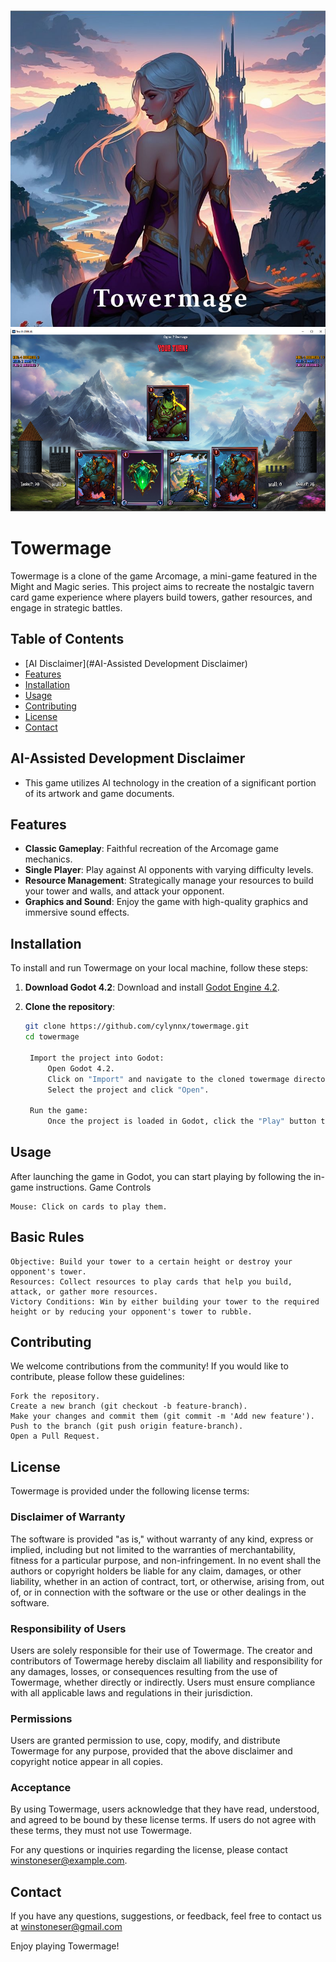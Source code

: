 ![image](/Towermage004_for_github.jpg)
![image](/towermage_screenshot001.png)
# Towermage

Towermage is a clone of the game Arcomage, a mini-game featured in the Might and Magic series. This project aims to recreate the nostalgic tavern card game experience where players build towers, gather resources, and engage in strategic battles.

## Table of Contents
- [AI Disclaimer](#AI-Assisted Development Disclaimer)
- [Features](#features)
- [Installation](#installation)
- [Usage](#usage)
- [Contributing](#contributing)
- [License](#license)
- [Contact](#contact)

## AI-Assisted Development Disclaimer
- This game utilizes AI technology in the creation of a significant portion of its artwork and game documents.

## Features
- **Classic Gameplay**: Faithful recreation of the Arcomage game mechanics.
- **Single Player**: Play against AI opponents with varying difficulty levels.
- **Resource Management**: Strategically manage your resources to build your tower and walls, and attack your opponent.
- **Graphics and Sound**: Enjoy the game with high-quality graphics and immersive sound effects.

## Installation
To install and run Towermage on your local machine, follow these steps:

1. **Download Godot 4.2**:
   Download and install [Godot Engine 4.2](https://godotengine.org/download).

2. **Clone the repository**:
   ```sh
   git clone https://github.com/cylynnx/towermage.git
   cd towermage

    Import the project into Godot:
        Open Godot 4.2.
        Click on "Import" and navigate to the cloned towermage directory.
        Select the project and click "Open".

    Run the game:
        Once the project is loaded in Godot, click the "Play" button to start the game.

## Usage

After launching the game in Godot, you can start playing by following the in-game instructions.
Game Controls

    Mouse: Click on cards to play them.

## Basic Rules

    Objective: Build your tower to a certain height or destroy your opponent's tower.
    Resources: Collect resources to play cards that help you build, attack, or gather more resources.
    Victory Conditions: Win by either building your tower to the required height or by reducing your opponent's tower to rubble.

## Contributing

We welcome contributions from the community! If you would like to contribute, please follow these guidelines:

    Fork the repository.
    Create a new branch (git checkout -b feature-branch).
    Make your changes and commit them (git commit -m 'Add new feature').
    Push to the branch (git push origin feature-branch).
    Open a Pull Request.

## License

Towermage is provided under the following license terms:

### Disclaimer of Warranty

The software is provided "as is," without warranty of any kind, express or implied, including but not limited to the warranties of merchantability, fitness for a particular purpose, and non-infringement. In no event shall the authors or copyright holders be liable for any claim, damages, or other liability, whether in an action of contract, tort, or otherwise, arising from, out of, or in connection with the software or the use or other dealings in the software.

### Responsibility of Users

Users are solely responsible for their use of Towermage. The creator and contributors of Towermage hereby disclaim all liability and responsibility for any damages, losses, or consequences resulting from the use of Towermage, whether directly or indirectly. Users must ensure compliance with all applicable laws and regulations in their jurisdiction.

### Permissions

Users are granted permission to use, copy, modify, and distribute Towermage for any purpose, provided that the above disclaimer and copyright notice appear in all copies.

### Acceptance

By using Towermage, users acknowledge that they have read, understood, and agreed to be bound by these license terms. If users do not agree with these terms, they must not use Towermage.

For any questions or inquiries regarding the license, please contact [winstoneser@example.com](mailto:winstoneser@gmail.com).

## Contact

If you have any questions, suggestions, or feedback, feel free to contact us at winstoneser@gmail.com

Enjoy playing Towermage!
